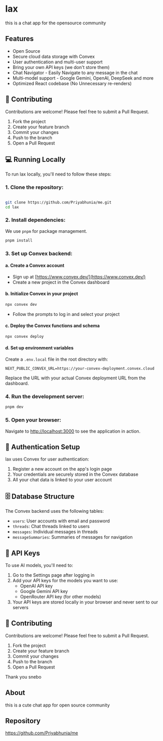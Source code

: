 
# lax

this is a chat app for the opensource community
## Features

- Open Source
- Secure cloud data storage with Convex
- User authentication and multi-user support
- Bring your own API keys (we don't store them)
- Chat Navigator - Easily Navigate to any message in the chat
- Multi-model support - Google Gemini, OpenAI, DeepSeek and more
- Optimized React codebase (No Unnecessary re-renders)

## 🤝 Contributing

Contributions are welcome! Please feel free to submit a Pull Request.

1. Fork the project
2. Create your feature branch
3. Commit your changes
4. Push to the branch
5. Open a Pull Request

## 💻 Running Locally


To run lax locally, you'll need to follow these steps:



### 1. Clone the repository:

```bash

git clone https://github.com/Priyabhunia/me.git
cd lax

```

### 2. Install dependencies:

We use `pnpm` for package management.

```bash
pnpm install
```

### 3. Set up Convex backend:

#### a. Create a Convex account
- Sign up at [https://www.convex.dev/](https://www.convex.dev/)
- Create a new project in the Convex dashboard

#### b. Initialize Convex in your project

```bash
npx convex dev
```
- Follow the prompts to log in and select your project

#### c. Deploy the Convex functions and schema

```bash
npx convex deploy
```

#### d. Set up environment variables

Create a `.env.local` file in the root directory with:

```
NEXT_PUBLIC_CONVEX_URL=https://your-convex-deployment.convex.cloud
```

Replace the URL with your actual Convex deployment URL from the dashboard.

### 4. Run the development server:

```bash
pnpm dev
```

### 5. Open your browser:

Navigate to [http://localhost:3000](http://localhost:3000) to see the application in action.

## 🔐 Authentication Setup


lax uses Convex for user authentication:



1. Register a new account on the app's login page
2. Your credentials are securely stored in the Convex database
3. All your chat data is linked to your user account

## 🗄️ Database Structure

The Convex backend uses the following tables:
- `users`: User accounts with email and password
- `threads`: Chat threads linked to users
- `messages`: Individual messages in threads
- `messageSummaries`: Summaries of messages for navigation

## 🔑 API Keys

To use AI models, you'll need to:
1. Go to the Settings page after logging in
2. Add your API keys for the models you want to use:
   - OpenAI API key
   - Google Gemini API key
   - OpenRouter API key (for other models)
3. Your API keys are stored locally in your browser and never sent to our servers

## 🤝 Contributing

Contributions are welcome! Please feel free to submit a Pull Request.

1. Fork the project
2. Create your feature branch
3. Commit your changes
4. Push to the branch
5. Open a Pull Request


Thank you snebo

## About

this is a  cute chat app for open source community

## Repository

https://github.com/Priyabhunia/me


